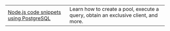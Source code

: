 | | |
|--|--|
| [Node.js code snippets using PostgreSQL](https://www.npmjs.com/package/pg) | Learn how to create a pool, execute a query, obtain an exclusive client, and more.